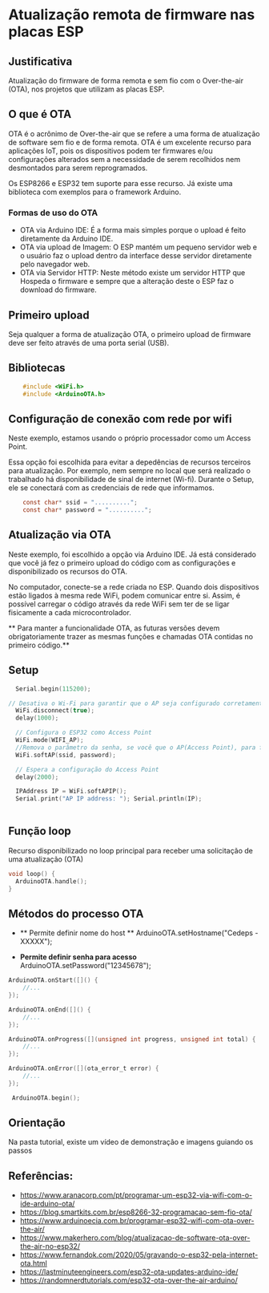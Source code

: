 # Atualização remota de firmware nas placas ESP 

## Justificativa
Atualização do firmware de forma remota e sem fio com o Over-the-air (OTA), nos projetos que utilizam as placas ESP. 

## O que é OTA
OTA é o acrônimo de Over-the-air que se refere a uma forma de atualização de software sem fio e de forma remota. OTA é um excelente recurso para aplicações IoT, pois os dispositivos podem ter firmwares e/ou configurações alterados sem a necessidade de serem recolhidos nem desmontados para serem reprogramados. 

Os ESP8266 e ESP32 tem suporte para esse recurso. Já existe uma biblioteca com exemplos para o framework Arduino.

### Formas de uso do OTA
- OTA via Arduino IDE: É a forma mais simples porque o upload é feito diretamente da Arduino IDE.
- OTA via upload de Imagem: O ESP mantém um pequeno servidor web e o usuário faz o upload dentro da interface desse servidor diretamente pelo navegador web.
- OTA via Servidor HTTP: Neste método existe um servidor HTTP que Hospeda o firmware e sempre que a alteração deste o ESP faz o download do firmware.

## Primeiro upload
Seja qualquer a forma de atualização OTA, o primeiro upload de firmware deve ser feito através de uma porta serial (USB).


## Bibliotecas

```c
	#include <WiFi.h>
	#include <ArduinoOTA.h>
```
## Configuração de conexão com rede por wifi

Neste exemplo, estamos usando o próprio processador como um Access Point. 

Essa opção foi escolhida para evitar a depedências de recursos terceiros para atualização. Por exemplo, nem sempre no local que será realizado o trabalhado há disponibilidade de sinal de internet (Wi-fi).
Durante o Setup, ele se conectará com as credenciais de rede que informamos. 

```c
	const char* ssid = ".........."; 
	const char* password = "..........";
```

## Atualização via OTA 
Neste exemplo, foi escolhido a opção via Arduino IDE. Já está considerado que você já fez o primeiro upload do código com as configurações e disponibilizado os recursos do OTA. 

No computador, conecte-se a rede criada no ESP.  Quando dois dispositivos estão ligados à mesma rede WiFi, podem comunicar entre si. Assim, é possível carregar o código através da rede WiFi sem ter de se ligar fisicamente a cada microcontrolador.

** Para manter a funcionalidade OTA, as futuras versões devem obrigatoriamente trazer as mesmas funções e chamadas OTA contidas no primeiro código.**

## Setup
```c
  Serial.begin(115200);

// Desativa o Wi-Fi para garantir que o AP seja configurado corretamente
  WiFi.disconnect(true);
  delay(1000);

  // Configura o ESP32 como Access Point
  WiFi.mode(WIFI_AP);
  //Remova o parâmetro da senha, se você que o AP(Access Point), para ficar com sinal aberto
  WiFi.softAP(ssid, password);

  // Espera a configuração do Access Point
  delay(2000);

  IPAddress IP = WiFi.softAPIP();
  Serial.print("AP IP address: "); Serial.println(IP);
  
```

## Função loop
Recurso disponibilizado no loop principal para receber uma solicitação de uma atualização (OTA)
```c
void loop() {
  ArduinoOTA.handle();
}
```
## Métodos do processo OTA

- ** Permite definir nome do host **
  ArduinoOTA.setHostname("Cedeps - XXXXX");

- **Permite definir senha para acesso**  
  ArduinoOTA.setPassword("12345678");

```c
ArduinoOTA.onStart([]() {
	//...
});
```

```c
ArduinoOTA.onEnd([]() {
	//...
});
```
```c
ArduinoOTA.onProgress([](unsigned int progress, unsigned int total) {
	//...
});
```

```c
ArduinoOTA.onError([](ota_error_t error) {
	//...
});
```

```c
 ArduinoOTA.begin();
```
## Orientação
Na pasta tutorial, existe um vídeo de demonstração e imagens guiando os passos

## Referências:
- <https://www.aranacorp.com/pt/programar-um-esp32-via-wifi-com-o-ide-arduino-ota/>
- <https://blog.smartkits.com.br/esp8266-32-programacao-sem-fio-ota/>
- <https://www.arduinoecia.com.br/programar-esp32-wifi-com-ota-over-the-air/>
- <https://www.makerhero.com/blog/atualizacao-de-software-ota-over-the-air-no-esp32/>
- <https://www.fernandok.com/2020/05/gravando-o-esp32-pela-internet-ota.html>
- <https://lastminuteengineers.com/esp32-ota-updates-arduino-ide/>
- <https://randomnerdtutorials.com/esp32-ota-over-the-air-arduino/>

